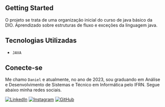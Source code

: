 ## Getting Started

O projeto se trata de uma organização inicial do curso de java básico da DIO. Aprendizado sobre estruturas de fluxo e exceções da linguagem java.

## Tecnologias Utilizadas
 - `JAVA`

## Conecte-se

Me chamo `Daniel` e atualmente, no ano de 2023, sou graduando em Análise e Desenvolvimento de Sistemas e Técnico em Informática pelo IFRN. Segue abaixo minha redes sociais.

[![LinkedIn](https://img.shields.io/badge/LinkedIn-000?style=for-the-badge&logo=linkedin&logoColor=0E76A8)](https://www.linkedin.com/in/daniel-ribeiro-gomes-168283279/)
[![Instagram](https://img.shields.io/badge/Instagram-000?style=for-the-badge&logo=instagram)](https://www.instagram.com/daniel_gomes_987/)
[![GitHub](https://img.shields.io/badge/GitHub-000?style=for-the-badge&logo=github)](https://github.com/DanielStudent987)
